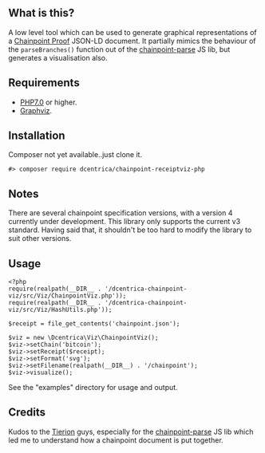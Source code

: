 ## What is this?

A low level tool which can be used to generate graphical representations of a [Chainpoint Proof](https://chainpoint.org) JSON-LD document. It partially mimics the behaviour of the `parseBranches()` function
out of the [chainpoint-parse](https://github.com/chainpoint/chainpoint-parse) JS lib, but generates a visualisation also.

## Requirements

* [PHP7.0](https://secure.php.net/) or higher.
* [Graphviz](https://graphviz.org/).

## Installation

Composer not yet available..just clone it.

    #> composer require dcentrica/chainpoint-receiptviz-php

## Notes

There are several chainpoint specification versions, with a version 4 currently under development. This library only supports the current v3 standard. Having said that, it shouldn't be too hard to modify the library to suit other versions.

## Usage

    <?php
    require(realpath(__DIR__ . '/dcentrica-chainpoint-viz/src/Viz/ChainpointViz.php'));
    require(realpath(__DIR__ . '/dcentrica-chainpoint-viz/src/Viz/HashUtils.php'));

    $receipt = file_get_contents('chainpoint.json');

    $viz = new \Dcentrica\Viz\ChainpointViz();
    $viz->setChain('bitcoin');
    $viz->setReceipt($receipt);
    $viz->setFormat('svg');
    $viz->setFilename(realpath(__DIR__) . '/chainpoint');
    $viz->visualize();

See the "examples" directory for usage and output.

## Credits

Kudos to the [Tierion](https://tierion.com/) guys, especially for the [chainpoint-parse](https://github.com/chainpoint/chainpoint-parse) JS lib which led me to understand how
a chainpoint document is put together.
